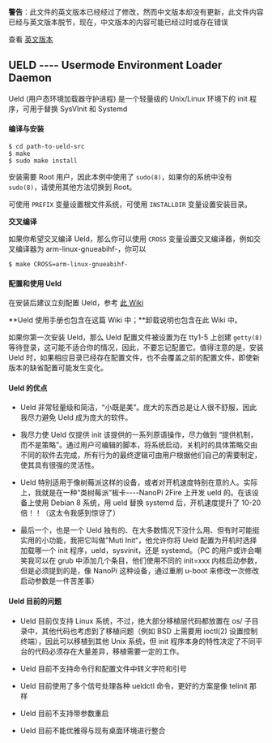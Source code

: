 
**警告**：此文件的英文版本已经经过了修改，然而中文版本却没有更新，此文件内容已经与英文版本脱节，现在，中文版本的内容可能已经过时或存在错误

查看 [英文版本](README.md)

## UELD ---- Usermode Environment Loader Daemon

Ueld (用户态环境加载器守护进程) 是一个轻量级的 Unix/Linux 环境下的 init 程序，可用于替换 SysVInit 和 Systemd

#### 编译与安装

```
$ cd path-to-ueld-src
$ make
$ sudo make install
```

安装需要 Root 用户，因此本例中使用了 `sudo(8)`，如果你的系统中没有 `sudo(8)`，请使用其他方法切换到 Root。

可使用 `PREFIX` 变量设置根文件系统，可使用 `INSTALLDIR` 变量设置安装目录。

**交叉编译**

如果你希望交叉编译 Ueld，那么你可以使用 `CROSS` 变量设置交叉编译器，例如交叉编译器为 arm-linux-gnueabihf-，你可以

```
$ make CROSS=arm-linux-gnueabihf-
```

#### 配置和使用 Ueld

在安装后建议立刻配置 Ueld，参考 [此 Wiki](doc/zh_CN/userguide.md)

**Ueld 使用手册也包含在这篇 Wiki 中；**卸载说明也包含在此 Wiki 中。

如果你第一次安装 Ueld，那么 Ueld 配置文件被设置为在 tty1-5 上创建 `getty(8)` 等待登录，这可能不适合你的情况，因此，不要忘记配置它。值得注意的是，安装 Ueld 时，如果相应目录已经存在配置文件，也不会覆盖之前的配置文件，即使新版本的缺省配置可能发生变化。

#### Ueld 的优点

- Ueld 非常轻量级和简洁，“小既是美”。庞大的东西总是让人很不舒服，因此我尽力避免 Ueld 成为庞大的软件。

- 我尽力使 Ueld 仅提供 init 该提供的一系列原语操作，尽力做到 “提供机制，而不是策略”。通过用户可编辑的脚本，将系统启动，关机时的具体策略交由不同的软件去完成，所有行为的最终逻辑可由用户根据他们自己的需要制定，使其具有很强的灵活性。

- Ueld 特别适用于像树莓派这样的设备，或者对开机速度特别在意的人。实际上，我就是在一种“类树莓派”板卡----NanoPi 2Fire 上开发 ueld 的。在该设备上使用 Debian 8 系统，用 ueld 替换 systemd 后，开机速度提升了 10-20 倍！！（这太令我感到惊讶了）

- 最后一个，也是一个 Ueld 独有的、在大多数情况下没什么用、但有时可能挺实用的小功能，我把它叫做”Muti Init“，他允许你将 Ueld 配置为开机时选择加载哪一个 init 程序，ueld，sysvinit，还是 systemd。（PC 的用户或许会嘲笑我可以在 grub 中添加几个条目，他们使用不同的 init=xxx 内核启动参数，但是必须提到的是，像 NanoPi 这种设备，通过重刷 u-boot 来修改一次修改启动参数是一件苦差事）

#### Ueld 目前的问题

- Ueld 目前仅支持 Linux 系统，不过，绝大部分移植层代码都放置在 os/ 子目录中，其他代码也考虑到了移植问题（例如 BSD 上需要用 ioctl(2) 设置控制终端），因此可以移植到其他 Unix 系统，但 init 程序本身的特性决定了不同平台的代码必须存在大量差异，移植需要一定的工作。

- Ueld 目前不支持命令行和配置文件中转义字符和引号

- Ueld 目前使用了多个信号处理各种 ueldctl 命令，更好的方案是像 telinit 那样

- Ueld 目前不支持带参数重启

- Ueld 目前不能优雅得与现有桌面环境进行整合
